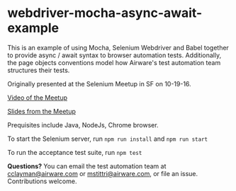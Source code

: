 # webdriver-mocha-async-await-example

This is an example of using Mocha, Selenium Webdriver and Babel together to provide async / await syntax to browser automation tests. Additionally, the page objects conventions model how Airware's test automation team structures their tests.

Originally presented at the Selenium Meetup in SF on 10-19-16.

[Video of the Meetup](https://www.youtube.com/watch?v=BTpMB2-8qMM)

[Slides from the Meetup](http://www.slideshare.net/MekSrunyuStittri/endtoend-test-automation-with-nodejs-one-year-later)

Prequisites include Java, NodeJs, Chrome browser.

To start the Selenium server, run `npm run install` and `npm run start`

To run the acceptance test suite, run `npm test`

**Questions?** You can email the test automation team at cclayman@airware.com or mstittri@airware.com, or file an issue. Contributions welcome.
